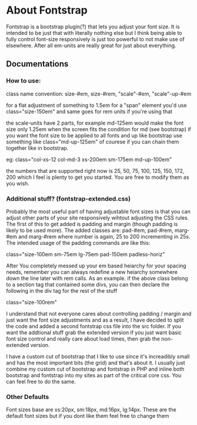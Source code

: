 # About Fontstrap
Fontstrap is a bootstrap plugin(?) that lets you adjust your font size. It is intended to be just that with literally nothing else but I think being able to fully control font-size responsively is just too powerful to not make use of elsewhere. After all em-units are really great for just about everything.

<h2>Documentations</h2>
<h3>How to use:</h3>
<p>class name convention: size-#em, size-#rem, "scale"-#em, "scale"-up-#em </p>
<p>for a flat adjustment of something to 1.5em for a "span" element you'd use class="size-150em" and same goes for rem units if you're using that</p>
<p>the scale-units have 2 parts, for example md-125em would make the font size only 1.25em when the screen fits the condition for md (see bootstrap) if you want the font size to be applied to all fonts and up like bootstrap use something like class="md-up-125em" of courese if you can chain them together like in bootstrap.</p>
<p>eg: class="col-xs-12 col-md-3 xs-200em sm-175em md-up-100em"</p>

<p>the numbers that are supported right now is 25, 50, 75, 100, 125, 150, 172, 200 which I feel is plenty to get you started. You are free to modify them as you wish.</p>

<h3>Additional stuff? (fontstrap-extended.css)</h3>
<p>Probably the most useful part of having adjustable font sizes is that you can adjust other parts of your site responsively wihtout adjusting the CSS rules. The first of this to get added is padding and margin (though padding is likely to be used more). The added classes are: pad-#em, pad-#rem, marg-#em and marg-#rem where number is again, 25 to 200 incrementing in 25s. The intended usage of the padding commands are like this: </p>
<p>class="size-100em sm-75em lg-75em pad-150em padless-horiz"</p>
<p>After You completely messed up your em based heiarchy for your spacing needs, remember you can always redefine a new heiarchy somewhere down the line later with rem calls. As an example. if the above class belong to a section tag that contained some divs, you can then declare the following in the div tag for the rest of the stuff</p>
<p>class="size-100rem"</p>
<p>I understand that not everyone cares about controlling padding / margin and just want the font size adjustments and as a result, I have decided to split the code and added a second fontstrap css file into the src folder. If you want the addtional stuff grab the extended version if you just want basic font size control and really care about load times, then grab the non-extended version.</p>
<p>I have a custom cut of bootstrap that I like to use since it's increadibly small and has the most important bits (the grid) and that's about it. I usually just combine my custom cut of bootstrap and fontstrap in PHP and inline both bootstrap and fontstrap into my sites as part of the critical core css. You can feel free to do the same.</p>

<h3>Other Defaults</h3>
<p>Font sizes base are xs:20px, sm:18px, md:16px, lg:14px. These are the default font sizes but if you dont like them feel free to change them </p>
